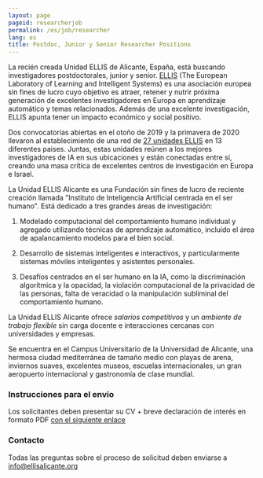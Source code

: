 ```yaml
---
layout: page
pageid: researcherjob
permalink: /es/job/researcher
lang: es
title: Postdoc, Junior y Senior Researcher Positions
---
```


La recién creada Unidad ELLIS de Alicante, España, está buscando investigadores postdoctorales, junior y senior. [ELLIS](http://ellis.eu) (The European 
Laboratory of Learning and Intelligent Systems) es una asociación europea sin fines de lucro cuyo objetivo es atraer, retener y nutrir
próxima generación de excelentes investigadores en Europa en aprendizaje automático y temas relacionados. Además de una excelente investigación, ELLIS apunta
tener un impacto económico y social positivo.

Dos convocatorias abiertas en el otoño de 2019 y la primavera de 2020 llevaron al establecimiento de una red de [27 unidades ELLIS](https://ellis.eu/units) en 13
diferentes paises. Juntas, estas unidades reúnen a los mejores investigadores de IA en sus ubicaciones y están conectadas entre sí,
creando una masa crítica de excelentes centros de investigación en Europa e Israel.

La Unidad ELLIS Alicante es una Fundación sin fines de lucro de reciente creación llamada "Instituto de Inteligencia Artificial centrada en el ser humano".
Está dedicado a tres grandes áreas de investigación:

1. Modelado computacional del comportamiento humano individual y agregado utilizando técnicas de aprendizaje automático, incluido el área de apalancamiento
modelos para el bien social.

2. Desarrollo de sistemas inteligentes e interactivos, y particularmente sistemas móviles inteligentes y asistentes personales.

3. Desafíos centrados en el ser humano en la IA, como la discriminación algorítmica y la opacidad, la violación computacional de la privacidad de las personas,
falta de veracidad o la manipulación subliminal del comportamiento humano.

La Unidad ELLIS Alicante ofrece *salarios competitivos* y un *ambiente de trabajo flexible* sin carga docente e interacciones cercanas
con universidades y empresas.

Se encuentra en el Campus Universitario de la Universidad de Alicante, una hermosa ciudad mediterránea de tamaño medio con playas de arena,
inviernos suaves, excelentes museos, escuelas internacionales, un gran aeropuerto internacional y gastronomía de clase mundial.

### Instrucciones para el envío

Los solicitantes deben presentar su CV + breve declaración de interés en formato PDF [con el siguiente enlace](https://easychair.org/conferences/?conf=ihcai-2020)

### Contacto

Todas las preguntas sobre el proceso de solicitud deben enviarse a info@ellisalicante.org
